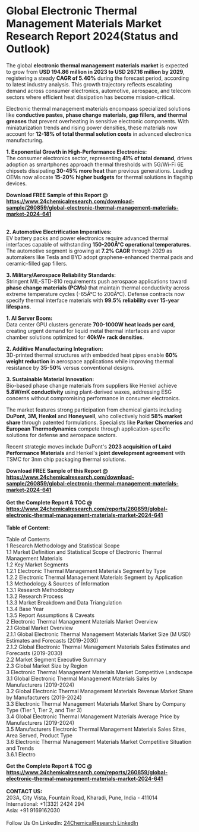 <h1>Global Electronic Thermal Management Materials Market Research Report 2024(Status and Outlook)</h1><p>The global <strong>electronic thermal management materials market</strong> is expected to grow from <strong>USD 194.86 million in 2023 to USD 267.16 million by 2029</strong>, registering a steady <strong>CAGR of 5.40%</strong> during the forecast period, according to latest industry analysis. This growth trajectory reflects escalating demand across consumer electronics, automotive, aerospace, and telecom sectors where efficient heat dissipation has become mission-critical.</p><p>Electronic thermal management materials encompass specialized solutions like <strong>conductive pastes, phase change materials, gap fillers, and thermal greases</strong> that prevent overheating in sensitive electronic components. With miniaturization trends and rising power densities, these materials now account for <strong>12-18% of total thermal solution costs</strong> in advanced electronics manufacturing.</p><p><strong>1. Exponential Growth in High-Performance Electronics:</strong><br>
The consumer electronics sector, representing <strong>41% of total demand</strong>, drives adoption as smartphones approach thermal thresholds with 5G/Wi-Fi 6E chipsets dissipating <strong>30-45% more heat</strong> than previous generations. Leading OEMs now allocate <strong>15-20% higher budgets</strong> for thermal solutions in flagship devices.</p><div><b>Download FREE Sample of this Report @ 
            <a href="https://www.24chemicalresearch.com/download-sample/260859/global-electronic-thermal-management-materials-market-2024-641">
            https://www.24chemicalresearch.com/download-sample/260859/global-electronic-thermal-management-materials-market-2024-641</a></b></div><br><p><strong>2. Automotive Electrification Imperatives:</strong><br>
EV battery packs and power electronics require advanced thermal interfaces capable of withstanding <strong>150-200Â°C operational temperatures</strong>. The automotive segment is growing at <strong>7.2% CAGR</strong> through 2029 as automakers like Tesla and BYD adopt graphene-enhanced thermal pads and ceramic-filled gap fillers.</p><p><strong>3. Military/Aerospace Reliability Standards:</strong><br>
Stringent MIL-STD-810 requirements push aerospace applications toward <strong>phase change materials (PCMs)</strong> that maintain thermal conductivity across extreme temperature cycles (-65Â°C to 200Â°C). Defense contracts now specify thermal interface materials with <strong>99.5% reliability over 15-year lifespans</strong>.</p><p><strong>1. AI Server Boom:</strong><br>
Data center GPU clusters generate <strong>700-1000W heat loads per card</strong>, creating urgent demand for liquid metal thermal interfaces and vapor chamber solutions optimized for <strong>40kW+ rack densities</strong>.</p><p><strong>2. Additive Manufacturing Integration:</strong><br>
3D-printed thermal structures with embedded heat pipes enable <strong>60% weight reduction</strong> in aerospace applications while improving thermal resistance by <strong>35-50%</strong> versus conventional designs.</p><p><strong>3. Sustainable Material Innovation:</strong><br>
Bio-based phase change materials from suppliers like Henkel achieve <strong>5.8W/mK conductivity</strong> using plant-derived waxes, addressing ESG concerns without compromising performance in consumer electronics.</p><p>The market features strong participation from chemical giants including <strong>DuPont, 3M, Henkel</strong> and <strong>Honeywell</strong>, who collectively hold <strong>58% market share</strong> through patented formulations. Specialists like <strong>Parker Chomerics</strong> and <strong>European Thermodynamics</strong> compete through application-specific solutions for defense and aerospace sectors.</p><p>Recent strategic moves include DuPont's <strong>2023 acquisition of Laird Performance Materials</strong> and Henkel's <strong>joint development agreement</strong> with TSMC for 3nm chip packaging thermal solutions.</p><div><b>Download FREE Sample of this Report @ 
            <a href="https://www.24chemicalresearch.com/download-sample/260859/global-electronic-thermal-management-materials-market-2024-641">
            https://www.24chemicalresearch.com/download-sample/260859/global-electronic-thermal-management-materials-market-2024-641</a></b></div><br><div><b>Get the Complete Report & TOC @ 
            <a href="https://www.24chemicalresearch.com/reports/260859/global-electronic-thermal-management-materials-market-2024-641">
            https://www.24chemicalresearch.com/reports/260859/global-electronic-thermal-management-materials-market-2024-641</a></b></div><br>
            <b>Table of Content:</b><p>Table of Contents<br />
1 Research Methodology and Statistical Scope<br />
1.1 Market Definition and Statistical Scope of Electronic Thermal Management Materials<br />
1.2 Key Market Segments<br />
1.2.1 Electronic Thermal Management Materials Segment by Type<br />
1.2.2 Electronic Thermal Management Materials Segment by Application<br />
1.3 Methodology & Sources of Information<br />
1.3.1 Research Methodology<br />
1.3.2 Research Process<br />
1.3.3 Market Breakdown and Data Triangulation<br />
1.3.4 Base Year<br />
1.3.5 Report Assumptions & Caveats<br />
2 Electronic Thermal Management Materials Market Overview<br />
2.1 Global Market Overview<br />
2.1.1 Global Electronic Thermal Management Materials Market Size (M USD) Estimates and Forecasts (2019-2030)<br />
2.1.2 Global Electronic Thermal Management Materials Sales Estimates and Forecasts (2019-2030)<br />
2.2 Market Segment Executive Summary<br />
2.3 Global Market Size by Region<br />
3 Electronic Thermal Management Materials Market Competitive Landscape<br />
3.1 Global Electronic Thermal Management Materials Sales by Manufacturers (2019-2024)<br />
3.2 Global Electronic Thermal Management Materials Revenue Market Share by Manufacturers (2019-2024)<br />
3.3 Electronic Thermal Management Materials Market Share by Company Type (Tier 1, Tier 2, and Tier 3)<br />
3.4 Global Electronic Thermal Management Materials Average Price by Manufacturers (2019-2024)<br />
3.5 Manufacturers Electronic Thermal Management Materials Sales Sites, Area Served, Product Type<br />
3.6 Electronic Thermal Management Materials Market Competitive Situation and Trends<br />
3.6.1 Electro</p><div><b>Get the Complete Report & TOC @ 
            <a href="https://www.24chemicalresearch.com/reports/260859/global-electronic-thermal-management-materials-market-2024-641">
            https://www.24chemicalresearch.com/reports/260859/global-electronic-thermal-management-materials-market-2024-641</a></b></div><br><b>CONTACT US:</b><br>
            203A, City Vista, Fountain Road, Kharadi, Pune, India - 411014<br>
            International: +1(332) 2424 294<br>
            Asia: +91 9169162030 <br><br>
            Follow Us On LinkedIn: <a href="https://www.linkedin.com/company/24chemicalresearch/">24ChemicalResearch LinkedIn</a>